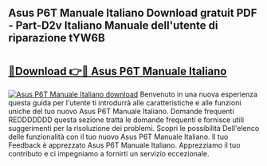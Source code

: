 ## Asus P6T Manuale Italiano Download gratuit PDF - Part-D2v Italiano Manuale dell'utente di riparazione tYW6B

# <h2><a href="http://dfggauo.blite.top/?on=Asus+P6T+Manuale+Italiano">🔗Download 👉🔴 Asus P6T Manuale Italiano</a></h2>

[![Asus P6T Manuale Italiano download](https://i.imgur.com/lujVjoI.png)](http://dfggauo.blite.top/?on=Asus+P6T+Manuale+Italiano)
Benvenuto in una nuova esperienza questa guida per l'utente ti introdurrà alle caratteristiche e alle funzioni uniche del tuo nuovo Asus P6T Manuale Italiano. Domande frequenti REDDDDDDD questa sezione tratta le domande frequenti e fornisce utili suggerimenti per la risoluzione dei problemi. Scopri le possibilità Dell'elenco delle funzionalità con il tuo nuovo Asus P6T Manuale Italiano. Il tuo Feedback è apprezzato Asus P6T Manuale Italiano. Apprezziamo il tuo contributo e ci impegniamo a fornirti un servizio eccezionale.
